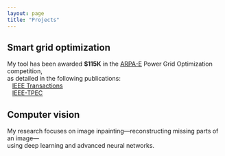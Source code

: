 ```yaml
---
layout: page
title: "Projects"
---
```


Smart grid optimization
---

My tool has been awarded **$115K** in the <a href="https://gocompetition.energy.gov/" target="_blank">ARPA-E</a>  Power Grid Optimization competition, <br>
as detailed in the following publications: <br>
&nbsp;&nbsp; <a href="https://hssharadga.github.io/assets/IEEE_TIA.pdf" target="_blank">IEEE Transactions</a>  <br>
&nbsp;&nbsp; <a href="https://hssharadga.github.io/assets/IEEE_TPEC.pdf" target="_blank">IEEE-TPEC</a> 

Computer vision
---

My research focuses on image inpainting—reconstructing missing parts of an image— <br>
using deep learning and advanced neural networks.
<!-- My ongoing research focuses on image inpainting — the process of reconstructing missing parts of an image. <br>
This project explores the use of deep learning and advanced neural networks to improve image restoration accuracy. -->



<!-- [IEEE Transactions](https://hssharadga.github.io/assets/IEEE_TIA.pdf) <br>
[IEEE- TPEC](https://hssharadga.github.io/assets/IEEE_TPEC.pdf) -->

<!-- <a href="https://raw.githubusercontent.com/hssharadga/hssharadga.github.io/main/assets/IEEE_TPEC.pdf" target="_blank">IEEE-TPEC</a>   -->
<!-- [IEEE Transactions](https://raw.githubusercontent.com/hssharadga/hssharadga.github.io/main/assets/IEEE_TIA.pdf) -->
<!-- [IEEE-TPEC](https://raw.githubusercontent.com/hssharadga/hssharadga.github.io/main/assets/IEEE_TPEC.pdf) --> 
